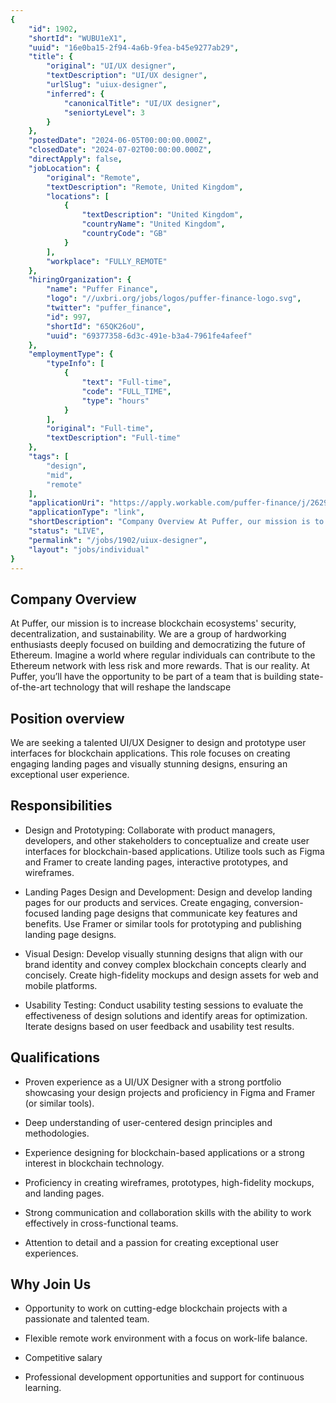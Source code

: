 ```yaml
---
{
	"id": 1902,
	"shortId": "WUBU1eX1",
	"uuid": "16e0ba15-2f94-4a6b-9fea-b45e9277ab29",
	"title": {
		"original": "UI/UX designer",
		"textDescription": "UI/UX designer",
		"urlSlug": "uiux-designer",
		"inferred": {
			"canonicalTitle": "UI/UX designer",
			"seniortyLevel": 3
		}
	},
	"postedDate": "2024-06-05T00:00:00.000Z",
	"closedDate": "2024-07-02T00:00:00.000Z",
	"directApply": false,
	"jobLocation": {
		"original": "Remote",
		"textDescription": "Remote, United Kingdom",
		"locations": [
			{
				"textDescription": "United Kingdom",
				"countryName": "United Kingdom",
				"countryCode": "GB"
			}
		],
		"workplace": "FULLY_REMOTE"
	},
	"hiringOrganization": {
		"name": "Puffer Finance",
		"logo": "//uxbri.org/jobs/logos/puffer-finance-logo.svg",
		"twitter": "puffer_finance",
		"id": 997,
		"shortId": "65QK26oU",
		"uuid": "69377358-6d3c-491e-b3a4-7961fe4afeef"
	},
	"employmentType": {
		"typeInfo": [
			{
				"text": "Full-time",
				"code": "FULL_TIME",
				"type": "hours"
			}
		],
		"original": "Full-time",
		"textDescription": "Full-time"
	},
	"tags": [
		"design",
		"mid",
		"remote"
	],
	"applicationUri": "https://apply.workable.com/puffer-finance/j/26299B9007/apply/",
	"applicationType": "link",
	"shortDescription": "Company Overview At Puffer, our mission is to increase blockchain ecosystems' security, decentralization, and sustainability. We are a group of hardworking enthusiasts deeply focused on building and",
	"status": "LIVE",
	"permalink": "/jobs/1902/uiux-designer",
	"layout": "jobs/individual"
}
---
```

<h2>Company Overview</h2><p>At Puffer, our mission is to increase blockchain ecosystems' security, decentralization, and sustainability. We are a group of hardworking enthusiasts deeply focused on building and democratizing the future of Ethereum. Imagine a world where regular individuals can contribute to the Ethereum network with less risk and more rewards. That is our reality. At Puffer, you’ll have the opportunity to be part of a team that is building state-of-the-art technology that will reshape the landscape</p><h2>Position overview</h2><p>We are seeking a talented UI/UX Designer to design and prototype user interfaces for blockchain applications. This role focuses on creating engaging landing pages and visually stunning designs, ensuring an exceptional user experience.</p><h2>Responsibilities</h2><ul><li><p>Design and Prototyping: Collaborate with product managers, developers, and other stakeholders to conceptualize and create user interfaces for blockchain-based applications. Utilize tools such as Figma and Framer to create landing pages, interactive prototypes, and wireframes.</p></li><li><p>Landing Pages Design and Development: Design and develop landing pages for our products and services. Create engaging, conversion-focused landing page designs that communicate key features and benefits. Use Framer or similar tools for prototyping and publishing landing page designs.</p></li><li><p>Visual Design: Develop visually stunning designs that align with our brand identity and convey complex blockchain concepts clearly and concisely. Create high-fidelity mockups and design assets for web and mobile platforms.</p></li><li><p>Usability Testing: Conduct usability testing sessions to evaluate the effectiveness of design solutions and identify areas for optimization. Iterate designs based on user feedback and usability test results.</p></li></ul><h2>Qualifications</h2><ul><li><p>Proven experience as a UI/UX Designer with a strong portfolio showcasing your design projects and proficiency in Figma and Framer (or similar tools).</p></li><li><p>Deep understanding of user-centered design principles and methodologies.</p></li><li><p>Experience designing for blockchain-based applications or a strong interest in blockchain technology.</p></li><li><p>Proficiency in creating wireframes, prototypes, high-fidelity mockups, and landing pages.&nbsp;</p></li><li><p>Strong communication and collaboration skills with the ability to work effectively in cross-functional teams.</p></li><li><p>Attention to detail and a passion for creating exceptional user experiences.</p></li></ul><h2>Why Join Us</h2><ul><li><p>Opportunity to work on cutting-edge blockchain projects with a passionate and talented team.</p></li><li><p>Flexible remote work environment with a focus on work-life balance.</p></li><li><p>Competitive salary&nbsp;</p></li><li><p>Professional development opportunities and support for continuous learning.</p></li></ul>
